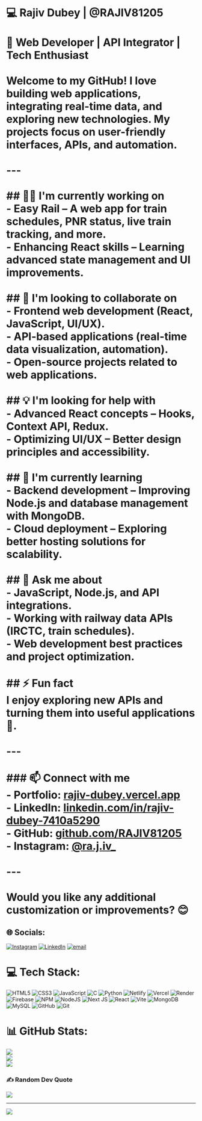 
# 💻 Rajiv Dubey | @RAJIV81205  <br><br>**🚀 Web Developer | API Integrator | Tech Enthusiast**  <br><br>Welcome to my GitHub! I love building web applications, integrating real-time data, and exploring new technologies. My projects focus on user-friendly interfaces, APIs, and automation.  <br><br>---<br><br>## 👨‍💻 I'm currently working on  <br>- **Easy Rail** – A web app for train schedules, PNR status, live train tracking, and more.  <br>- **Enhancing React skills** – Learning advanced state management and UI improvements.  <br><br>## 🤝 I'm looking to collaborate on  <br>- Frontend web development (React, JavaScript, UI/UX).  <br>- API-based applications (real-time data visualization, automation).  <br>- Open-source projects related to web applications.  <br><br>## 💡 I'm looking for help with  <br>- **Advanced React concepts** – Hooks, Context API, Redux.  <br>- **Optimizing UI/UX** – Better design principles and accessibility.  <br><br>## 🌱 I'm currently learning  <br>- **Backend development** – Improving Node.js and database management with MongoDB.  <br>- **Cloud deployment** – Exploring better hosting solutions for scalability.  <br><br>## 💬 Ask me about  <br>- JavaScript, Node.js, and API integrations.  <br>- Working with railway data APIs (IRCTC, train schedules).  <br>- Web development best practices and project optimization.  <br><br>## ⚡ Fun fact  <br>I enjoy exploring new APIs and turning them into useful applications 🚀.  <br><br>---<br><br>### 📫 Connect with me  <br>- **Portfolio:** [rajiv-dubey.vercel.app](https://rajiv-dubey.vercel.app/)  <br>- **LinkedIn:** [linkedin.com/in/rajiv-dubey-7410a5290](https://www.linkedin.com/in/rajiv-dubey-7410a5290)  <br>- **GitHub:** [github.com/RAJIV81205](https://github.com/RAJIV81205)  <br>- **Instagram:** [@ra.j.iv_](https://instagram.com/ra.j.iv_)  <br><br>---<br><br>Would you like any additional customization or improvements? 😊


## 🌐 Socials:
[![Instagram](https://img.shields.io/badge/Instagram-%23E4405F.svg?logo=Instagram&logoColor=white)](https://instagram.com/ra.j.iv_) [![LinkedIn](https://img.shields.io/badge/LinkedIn-%230077B5.svg?logo=linkedin&logoColor=white)](https://linkedin.com/in/rajiv-dubey-7410a5290) [![email](https://img.shields.io/badge/Email-D14836?logo=gmail&logoColor=white)](mailto:lucky81205@gmail.com) 

# 💻 Tech Stack:
![HTML5](https://img.shields.io/badge/html5-%23E34F26.svg?style=for-the-badge&logo=html5&logoColor=white) ![CSS3](https://img.shields.io/badge/css3-%231572B6.svg?style=for-the-badge&logo=css3&logoColor=white) ![JavaScript](https://img.shields.io/badge/javascript-%23323330.svg?style=for-the-badge&logo=javascript&logoColor=%23F7DF1E) ![C](https://img.shields.io/badge/c-%2300599C.svg?style=for-the-badge&logo=c&logoColor=white) ![Python](https://img.shields.io/badge/python-3670A0?style=for-the-badge&logo=python&logoColor=ffdd54) ![Netlify](https://img.shields.io/badge/netlify-%23000000.svg?style=for-the-badge&logo=netlify&logoColor=#00C7B7) ![Vercel](https://img.shields.io/badge/vercel-%23000000.svg?style=for-the-badge&logo=vercel&logoColor=white) ![Render](https://img.shields.io/badge/Render-%46E3B7.svg?style=for-the-badge&logo=render&logoColor=white) ![Firebase](https://img.shields.io/badge/firebase-%23039BE5.svg?style=for-the-badge&logo=firebase) ![NPM](https://img.shields.io/badge/NPM-%23CB3837.svg?style=for-the-badge&logo=npm&logoColor=white) ![NodeJS](https://img.shields.io/badge/node.js-6DA55F?style=for-the-badge&logo=node.js&logoColor=white) ![Next JS](https://img.shields.io/badge/Next-black?style=for-the-badge&logo=next.js&logoColor=white) ![React](https://img.shields.io/badge/react-%2320232a.svg?style=for-the-badge&logo=react&logoColor=%2361DAFB) ![Vite](https://img.shields.io/badge/vite-%23646CFF.svg?style=for-the-badge&logo=vite&logoColor=white) ![MongoDB](https://img.shields.io/badge/MongoDB-%234ea94b.svg?style=for-the-badge&logo=mongodb&logoColor=white) ![MySQL](https://img.shields.io/badge/mysql-4479A1.svg?style=for-the-badge&logo=mysql&logoColor=white) ![GitHub](https://img.shields.io/badge/github-%23121011.svg?style=for-the-badge&logo=github&logoColor=white) ![Git](https://img.shields.io/badge/git-%23F05033.svg?style=for-the-badge&logo=git&logoColor=white)
# 📊 GitHub Stats:
![](https://github-readme-stats.vercel.app/api?username=RAJIV81205&theme=holi&hide_border=false&include_all_commits=true&count_private=true)<br/>
![](https://github-readme-streak-stats.herokuapp.com/?user=RAJIV81205&theme=holi&hide_border=false)<br/>
![](https://github-readme-stats.vercel.app/api/top-langs/?username=RAJIV81205&theme=holi&hide_border=false&include_all_commits=true&count_private=true&layout=compact)

### ✍️ Random Dev Quote
![](https://quotes-github-readme.vercel.app/api?type=horizontal&theme=radical)

---
[![](https://visitcount.itsvg.in/api?id=RAJIV81205&icon=0&color=0)](https://visitcount.itsvg.in)

<!-- Proudly created with GPRM ( https://gprm.itsvg.in ) -->
